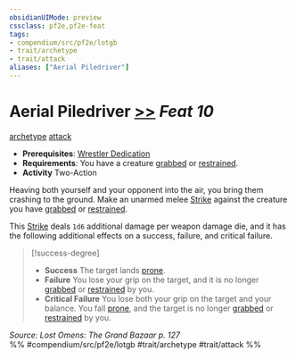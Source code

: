 ```yaml
---
obsidianUIMode: preview
cssclass: pf2e,pf2e-feat
tags:
- compendium/src/pf2e/lotgb
- trait/archetype
- trait/attack
aliases: ["Aerial Piledriver"]
---
```

# Aerial Piledriver  [>>](/rules/core-rulebook/chapter-9-playing-the-game.md#Actions "Two-Action") *Feat 10*  
[archetype](/rules/traits/archetype.md)  [attack](/rules/traits/attack.md)  

- **Prerequisites**: [Wrestler Dedication](/compendium/feats/wrestler-dedication-lotgb.md)
- **Requirements**: You have a creature [grabbed](/rules/conditions.md#Grabbed) or [restrained](/rules/conditions.md#Restrained).
- **Activity** Two-Action

Heaving both yourself and your opponent into the air, you bring them crashing to the ground. Make an unarmed melee [Strike](/rules/actions/strike.md) against the creature you have [grabbed](/rules/conditions.md#Grabbed) or [restrained](/rules/conditions.md#Restrained).

This [Strike](/rules/actions/strike.md) deals `1d6` additional damage per weapon damage die, and it has the following additional effects on a success, failure, and critical failure.

> [!success-degree] 
> - **Success** The target lands [prone](/rules/conditions.md#Prone).
> - **Failure** You lose your grip on the target, and it is no longer [grabbed](/rules/conditions.md#Grabbed) or [restrained](/rules/conditions.md#Restrained) by you.
> - **Critical Failure** You lose both your grip on the target and your balance. You fall [prone](/rules/conditions.md#Prone), and the target is no longer [grabbed](/rules/conditions.md#Grabbed) or [restrained](/rules/conditions.md#Restrained) by you.

*Source: Lost Omens: The Grand Bazaar p. 127*  
%% #compendium/src/pf2e/lotgb #trait/archetype #trait/attack %%
